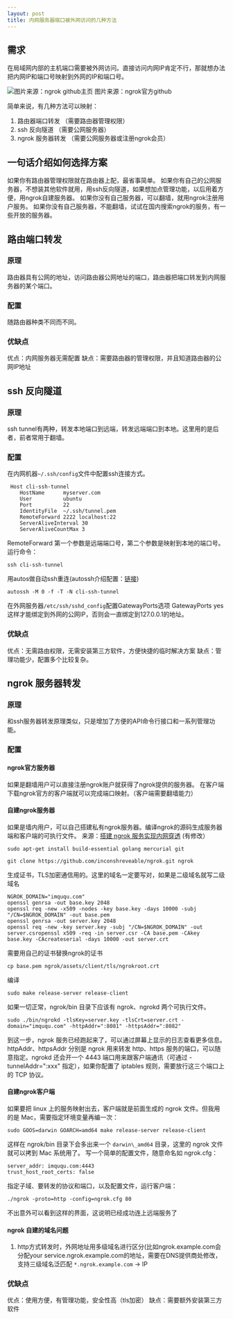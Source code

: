 ```yaml
---
layout: post
title: 内网服务器端口被外网访问的几种方法
---
```


## 需求
在局域网内部的主机端口需要被外网访问。直接访问内网IP肯定不行，那就想办法把内网IP和端口号映射到外网的IP和端口号。

![](https://camo.githubusercontent.com/f2d698991e6a0411680413ebcc15a6460b8beda3/68747470733a2f2f6e67726f6b2e636f6d2f7374617469632f696d672f6f766572766965772e706e67 "图片来源：ngrok github主页")
图片来源：ngrok官方github

简单来说，有几种方法可以映射：
1. 路由器端口转发 （需要路由器管理权限）
2. ssh 反向隧道 （需要公网服务器）
3. ngrok 服务器转发 （需要公网服务器或注册ngrok会员）

## 一句话介绍如何选择方案
如果你有路由器管理权限就在路由器上配，最省事简单。
如果你有自己的公网服务器，不想装其他软件就用，用ssh反向隧道，如果想加点管理功能，以后用着方便，用ngrok自建服务器。
如果你没有自己服务器，可以翻墙，就用ngrok注册用户服务。
如果你没有自己服务器，不能翻墙，试试在国内搜索ngrok的服务，有一些开放的服务器。

## 路由端口转发

### 原理
路由器具有公网的地址，访问路由器公网地址的端口，路由器把端口转发到内网服务器的某个端口。

### 配置
随路由器种类不同而不同。

### 优缺点
优点：内网服务器无需配置
缺点：需要路由器的管理权限，并且知道路由器的公网IP地址

## ssh 反向隧道

### 原理
ssh tunnel有两种，转发本地端口到远端，转发远端端口到本地。这里用的是后者，前者常用于翻墙。

### 配置
在内网机器`~/.ssh/config`文件中配置ssh连接方式。

	 Host cli-ssh-tunnel
		HostName      myserver.com
		User          ubuntu
		Port          22
		IdentityFile  ~/.ssh/tunnel.pem
		RemoteForward 2222 localhost:22
		ServerAliveInterval 30
		ServerAliveCountMax 3

RemoteForward 第一个参数是远端端口号，第二个参数是映射到本地的端口号。运行命令：

	ssh cli-ssh-tunnel

用autos做自动ssh重连(autossh介绍配置：[链接](https://www.everythingcli.org/ssh-tunnelling-for-fun-and-profit-autossh/))

	autossh -M 0 -f -T -N cli-ssh-tunnel

在外网服务器`/etc/ssh/sshd_config`配置GatewayPorts选项
	GatewayPorts yes
这样才能绑定到外网的公网IP，否则会一直绑定到127.0.0.1的地址。

### 优缺点
优点：无需路由权限，无需安装第三方软件，方便快捷的临时解决方案
缺点：管理功能少，配置多个比较复杂。

## ngrok 服务器转发

### 原理
和ssh服务器转发原理类似，只是增加了方便的API命令行接口和一系列管理功能。

### 配置

#### ngrok官方服务器
如果是翻墙用户可以直接注册ngrok账户就获得了ngrok提供的服务器。
在客户端下载ngrok官方的客户端就可以完成端口映射。（客户端需要翻墙能力）

#### 自建ngrok服务器
如果是墙内用户，可以自己搭建私有ngrok服务器。编译ngrok的源码生成服务器端和客户端的可执行文件。
来源：[搭建 ngrok 服务实现内网穿透](https://imququ.com/post/self-hosted-ngrokd.html) (有修改）

	sudo apt-get install build-essential golang mercurial git

	git clone https://github.com/inconshreveable/ngrok.git ngrok

生成证书，TLS加密通信用的。这里的域名一定要写对，如果是二级域名就写二级域名

	NGROK_DOMAIN="imququ.com"
	openssl genrsa -out base.key 2048
	openssl req -new -x509 -nodes -key base.key -days 10000 -subj "/CN=$NGROK_DOMAIN" -out base.pem
	openssl genrsa -out server.key 2048
	openssl req -new -key server.key -subj "/CN=$NGROK_DOMAIN" -out server.csropenssl x509 -req -in server.csr -CA base.pem -CAkey base.key -CAcreateserial -days 10000 -out server.crt

需要用自己的证书替换ngrok的证书

	cp base.pem ngrok/assets/client/tls/ngrokroot.crt

编译

	sudo make release-server release-client

如果一切正常，ngrok/bin 目录下应该有 ngrok、ngrokd 两个可执行文件。

	sudo ./bin/ngrokd -tlsKey=server.key -tlsCrt=server.crt -domain="imququ.com" -httpAddr=":8081" -httpsAddr=":8082"

到这一步，ngrok 服务已经跑起来了，可以通过屏幕上显示的日志查看更多信息。httpAddr、httpsAddr 分别是 ngrok 用来转发 http、https 服务的端口，可以随意指定。ngrokd 还会开一个 4443 端口用来跟客户端通讯（可通过 -tunnelAddr=":xxx" 指定），如果你配置了 iptables 规则，需要放行这三个端口上的 TCP 协议。

#### 自建ngrok客户端
如果要把 linux 上的服务映射出去，客户端就是前面生成的 ngrok 文件。但我用的是 Mac，需要指定环境变量再编一次：

	sudo GOOS=darwin GOARCH=amd64 make release-server release-client

这样在 ngrok/bin 目录下会多出来一个 `darwin\_amd64` 目录，这里的 ngrok 文件就可以拷到 Mac 系统用了。
写一个简单的配置文件，随意命名如 ngrok.cfg：

	server_addr: imququ.com:4443
	trust_host_root_certs: false

指定子域、要转发的协议和端口，以及配置文件，运行客户端：

	./ngrok -proto=http -config=ngrok.cfg 80

不出意外可以看到这样的界面，这说明已经成功连上远端服务了

#### ngrok 自建的域名问题
1. http方式转发时，外网地址用多级域名进行区分(比如ngrok.example.com会分配your service.ngrok.example.com的地址，需要在DNS提供商处修改，支持三级域名泛匹配 `*.ngrok.example.com` -\> IP

### 优缺点
优点：使用方便，有管理功能，安全性高（tls加密）
缺点：需要额外安装第三方软件

